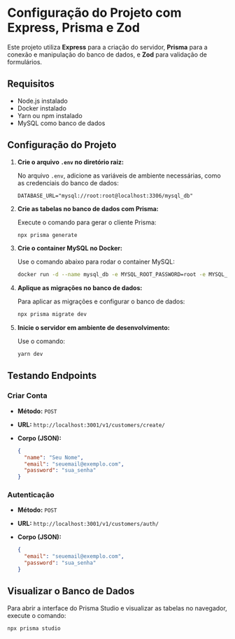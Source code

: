 # Configuração do Projeto com Express, Prisma e Zod

Este projeto utiliza **Express** para a criação do servidor, **Prisma** para a conexão e manipulação do banco de dados, e **Zod** para validação de formulários.

## Requisitos

- Node.js instalado
- Docker instalado
- Yarn ou npm instalado
- MySQL como banco de dados

## Configuração do Projeto

1. **Crie o arquivo `.env` no diretório raiz:**

    No arquivo `.env`, adicione as variáveis de ambiente necessárias, como as credenciais do banco de dados:

    ```env
    DATABASE_URL="mysql://root:root@localhost:3306/mysql_db"
    ```

2. **Crie as tabelas no banco de dados com Prisma:**

    Execute o comando para gerar o cliente Prisma:

    ```bash
    npx prisma generate
    ```

3. **Crie o container MySQL no Docker:**

    Use o comando abaixo para rodar o container MySQL:

    ```bash
    docker run -d --name mysql_db -e MYSQL_ROOT_PASSWORD=root -e MYSQL_DATABASE=mysql_db -p 3306:3306 mysql:latest
    ```

4. **Aplique as migrações no banco de dados:**

    Para aplicar as migrações e configurar o banco de dados:

    ```bash
    npx prisma migrate dev
    ```

5. **Inicie o servidor em ambiente de desenvolvimento:**

    Use o comando:

    ```bash
    yarn dev
    ```

## Testando Endpoints

### Criar Conta

- **Método:** `POST`
- **URL:** `http://localhost:3001/v1/customers/create/`
- **Corpo (JSON):**
  
    ```json
    {
      "name": "Seu Nome",
      "email": "seuemail@exemplo.com",
      "password": "sua_senha"
    }
    ```

### Autenticação

- **Método:** `POST`
- **URL:** `http://localhost:3001/v1/customers/auth/`
- **Corpo (JSON):**
  
    ```json
    {
      "email": "seuemail@exemplo.com",
      "password": "sua_senha"
    }
    ```

## Visualizar o Banco de Dados

Para abrir a interface do Prisma Studio e visualizar as tabelas no navegador, execute o comando:

```bash
npx prisma studio
